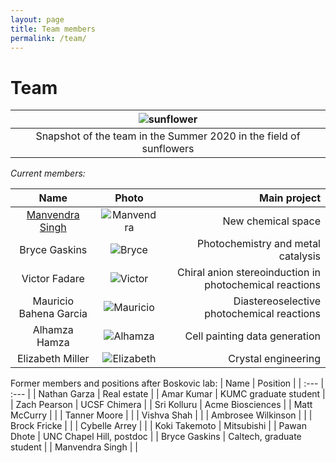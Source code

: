 ```yaml
---
layout: page
title: Team members
permalink: /team/
---
```

# Team

|![sunflower](/_assets/sunflowers.JPG)|
|:--:|
|Snapshot of the team in the Summer 2020 in the field of sunflowers|


*Current members:*

|  Name            | Photo | Main project
:-----------------:|:-----:|-----------------:
[Manvendra Singh](https://www.linkedin.com/in/manvendra-singh-93538155/?originalSubdomain=in) | ![Manvendra](/_assets/manvendra.JPG) | New chemical space
Bryce Gaskins | ![Bryce](/_assets/bryce.JPG) | Photochemistry and metal catalysis
Victor Fadare |![Victor](/_assets/victor.JPG) | Chiral anion stereoinduction in photochemical reactions
Mauricio Bahena Garcia |![Mauricio](/_assets/mauricio.JPG) | Diastereoselective photochemical reactions
Alhamza Hamza |![Alhamza](/_assets/alhamza.JPG/) | Cell painting data generation
Elizabeth Miller |![Elizabeth](/_assets/elizabeth.JPG) | Crystal engineering

Former members and positions after Boskovic lab: 
| Name | Position |
| :---   | :--- |
| Nathan Garza | Real estate |
| Amar Kumar | KUMC graduate student |
| Zach Pearson | UCSF Chimera |
| Sri Kolluru | Acme Biosciences |
| Matt McCurry | |
| Tanner Moore | |
| Vishva Shah | |
| Ambrosee Wilkinson | |
| Brock Fricke | |
| Cybelle Arrey | |
| Koki Takemoto | Mitsubishi |
| Pawan Dhote | UNC Chapel Hill, postdoc |
| Bryce Gaskins | Caltech, graduate student |
| Manvendra Singh | |